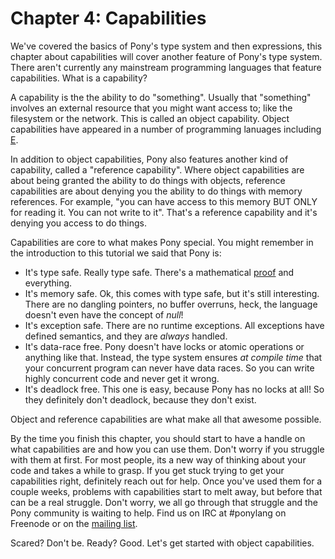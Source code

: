 # Chapter 4: Capabilities

We've covered the basics of Pony's type system and then expressions, this chapter about capabilities will cover another feature of Pony's type system. There aren't currently any mainstream programming languages that feature capabilities. What is a capability?

A capability is the the ability to do "something". Usually that "something" involves an external resource that you might want access to; like the filesystem or the network. This is called an object capability. Object capabilities have appeared in a number of programming lanuages including [E](https://en.wikipedia.org/wiki/E_%28programming_language%29).

In addition to object capabilities, Pony also features another kind of capability, called a "reference capability". Where object capabilities are about being granted the ability to do things with objects, reference capabilities are about denying you the ability to do things with memory references. For example, "you can have access to this memory BUT ONLY for reading it. You can not write to it". That's a reference capability and it's denying you access to do things.

Capabilities are core to what makes Pony special. You might remember in the introduction to this tutorial we said that Pony is:

* It's type safe. Really type safe. There's a mathematical [proof](http://www.ponylang.org/media/papers/opsla237-clebsch.pdf) and everything.
* It's memory safe. Ok, this comes with type safe, but it's still interesting. There are no dangling pointers, no buffer overruns, heck, the language doesn't even have the concept of _null_!
* It's exception safe. There are no runtime exceptions. All exceptions have defined semantics, and they are _always_ handled.
* It's data-race free. Pony doesn't have locks or atomic operations or anything like that. Instead, the type system ensures _at compile time_ that your concurrent program can never have data races. So you can write highly concurrent code and never get it wrong.
* It's deadlock free. This one is easy, because Pony has no locks at all! So they definitely don't deadlock, because they don't exist.

Object and reference capabilities are what make all that awesome possible.

By the time you finish this chapter, you should start to have a handle on what capabilities are and how you can use them. Don't worry if you struggle with them at first. For most people, its a new way of thinking about your code and takes a while to grasp. If you get stuck trying to get your capabilities right, definitely reach out for help. Once you've used them for a couple weeks, problems with capabilities start to melt away, but before that can be a real struggle. Don't worry, we all go through that struggle and the Pony community is waiting to help. Find us on IRC at #ponylang on Freenode or on the [mailing list](https://groups.io/g/pony+user).

Scared? Don't be. Ready? Good. Let's get started with object capabilities.
